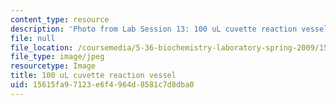```yaml
---
content_type: resource
description: 'Photo from Lab Session 13: 100 uL cuvette reaction vessel.'
file: null
file_location: /coursemedia/5-36-biochemistry-laboratory-spring-2009/15615fa97123e6f4964d8581c7d8dba0_Lab13_2.jpg
file_type: image/jpeg
resourcetype: Image
title: 100 uL cuvette reaction vessel
uid: 15615fa9-7123-e6f4-964d-8581c7d8dba0
---
```

